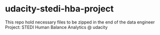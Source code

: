 # udacity-stedi-hba-project
This repo hold necessary files to be zipped in the end of the data engineer Project: STEDI Human Balance Analytics @ udacity
